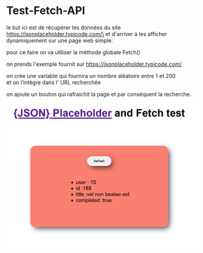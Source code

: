# Test-Fetch-API



le but ici est de récupérer les données du site https://jsonplaceholder.typicode.com/\
et d'arriver à les afficher dynamiquement sur une page web simple.

pour ce faire on va utiliser la méthode globale Fetch()

on prends l'exemple fournit sur https://jsonplaceholder.typicode.com/

on crée une variable qui fournira un nombre aléatoire entre 1 et 200\
et on l’intègre dans l' URL recherchée

on ajoute un bouton qui rafraichit la page et par conséquent la recherche.



![alt text](https://github.com/YaMa-rd/Test-Fetch-API/blob/master/img/img.png?raw=true)
